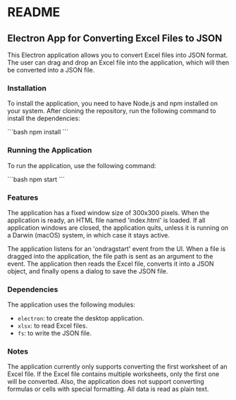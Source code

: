# README

## Electron App for Converting Excel Files to JSON

This Electron application allows you to convert Excel files into JSON format. The user can drag and drop an Excel file into the application, which will then be converted into a JSON file.

### Installation

To install the application, you need to have Node.js and npm installed on your system. After cloning the repository, run the following command to install the dependencies:

\`\`\`bash
npm install
\`\`\`

### Running the Application

To run the application, use the following command:

\`\`\`bash
npm start
\`\`\`

### Features

The application has a fixed window size of 300x300 pixels. When the application is ready, an HTML file named 'index.html' is loaded. If all application windows are closed, the application quits, unless it is running on a Darwin (macOS) system, in which case it stays active.

The application listens for an 'ondragstart' event from the UI. When a file is dragged into the application, the file path is sent as an argument to the event. The application then reads the Excel file, converts it into a JSON object, and finally opens a dialog to save the JSON file.

### Dependencies

The application uses the following modules:

- `electron`: to create the desktop application.
- `xlsx`: to read Excel files.
- `fs`: to write the JSON file.

### Notes

The application currently only supports converting the first worksheet of an Excel file. If the Excel file contains multiple worksheets, only the first one will be converted. Also, the application does not support converting formulas or cells with special formatting. All data is read as plain text.